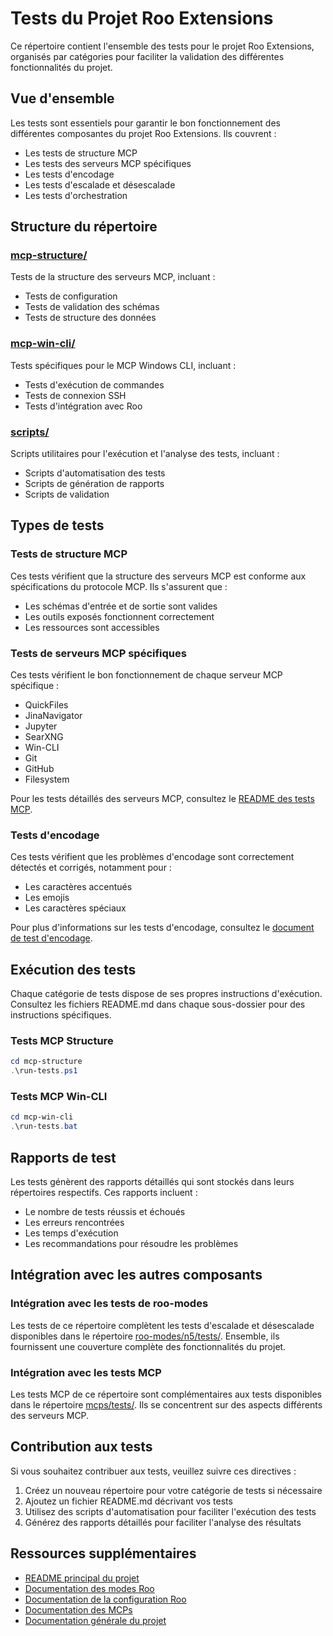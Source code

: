 ﻿# Tests du Projet Roo Extensions

Ce répertoire contient l'ensemble des tests pour le projet Roo Extensions, organisés par catégories pour faciliter la validation des différentes fonctionnalités du projet.

## Vue d'ensemble

Les tests sont essentiels pour garantir le bon fonctionnement des différentes composantes du projet Roo Extensions. Ils couvrent :

- Les tests de structure MCP
- Les tests des serveurs MCP spécifiques
- Les tests d'encodage
- Les tests d'escalade et désescalade
- Les tests d'orchestration

## Structure du répertoire

### [mcp-structure/](mcp-structure/)
Tests de la structure des serveurs MCP, incluant :
- Tests de configuration
- Tests de validation des schémas
- Tests de structure des données

### [mcp-win-cli/](mcp-win-cli/)
Tests spécifiques pour le MCP Windows CLI, incluant :
- Tests d'exécution de commandes
- Tests de connexion SSH
- Tests d'intégration avec Roo

### [scripts/](scripts/)
Scripts utilitaires pour l'exécution et l'analyse des tests, incluant :
- Scripts d'automatisation des tests
- Scripts de génération de rapports
- Scripts de validation

## Types de tests

### Tests de structure MCP

Ces tests vérifient que la structure des serveurs MCP est conforme aux spécifications du protocole MCP. Ils s'assurent que :
- Les schémas d'entrée et de sortie sont valides
- Les outils exposés fonctionnent correctement
- Les ressources sont accessibles

### Tests de serveurs MCP spécifiques

Ces tests vérifient le bon fonctionnement de chaque serveur MCP spécifique :
- QuickFiles
- JinaNavigator
- Jupyter
- SearXNG
- Win-CLI
- Git
- GitHub
- Filesystem

Pour les tests détaillés des serveurs MCP, consultez le [README des tests MCP](../mcps/tests/README.md).

### Tests d'encodage

Ces tests vérifient que les problèmes d'encodage sont correctement détectés et corrigés, notamment pour :
- Les caractères accentués
- Les emojis
- Les caractères spéciaux

Pour plus d'informations sur les tests d'encodage, consultez le [document de test d'encodage](test-encodage.md).

## Exécution des tests

Chaque catégorie de tests dispose de ses propres instructions d'exécution. Consultez les fichiers README.md dans chaque sous-dossier pour des instructions spécifiques.

### Tests MCP Structure

```powershell
cd mcp-structure
.\run-tests.ps1
```

### Tests MCP Win-CLI

```powershell
cd mcp-win-cli
.\run-tests.bat
```

## Rapports de test

Les tests génèrent des rapports détaillés qui sont stockés dans leurs répertoires respectifs. Ces rapports incluent :
- Le nombre de tests réussis et échoués
- Les erreurs rencontrées
- Les temps d'exécution
- Les recommandations pour résoudre les problèmes

## Intégration avec les autres composants

### Intégration avec les tests de roo-modes

Les tests de ce répertoire complètent les tests d'escalade et désescalade disponibles dans le répertoire [roo-modes/n5/tests/](../roo-modes/n5/tests/). Ensemble, ils fournissent une couverture complète des fonctionnalités du projet.

### Intégration avec les tests MCP

Les tests MCP de ce répertoire sont complémentaires aux tests disponibles dans le répertoire [mcps/tests/](../mcps/tests/). Ils se concentrent sur des aspects différents des serveurs MCP.

## Contribution aux tests

Si vous souhaitez contribuer aux tests, veuillez suivre ces directives :
1. Créez un nouveau répertoire pour votre catégorie de tests si nécessaire
2. Ajoutez un fichier README.md décrivant vos tests
3. Utilisez des scripts d'automatisation pour faciliter l'exécution des tests
4. Générez des rapports détaillés pour faciliter l'analyse des résultats

## Ressources supplémentaires

- [README principal du projet](../README.md)
- [Documentation des modes Roo](../roo-modes/README.md)
- [Documentation de la configuration Roo](../roo-config/README.md)
- [Documentation des MCPs](../mcps/README.md)
- [Documentation générale du projet](../docs/README.md)
